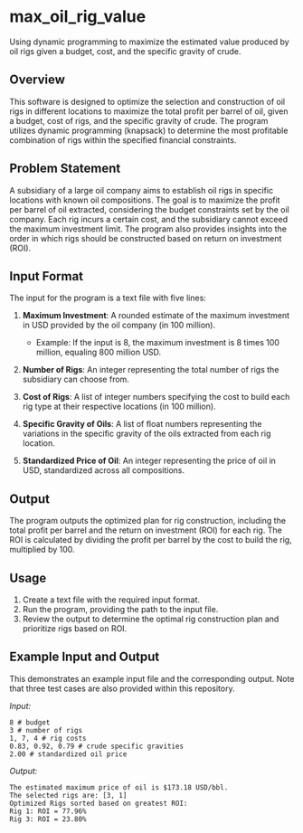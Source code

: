 # max_oil_rig_value
Using dynamic programming to maximize the estimated value produced by oil rigs given a budget, cost, and the specific gravity of crude.
## Overview
This software is designed to optimize the selection and construction of oil rigs in different locations to maximize the total profit per barrel of oil, given a budget, cost of rigs, and the specific gravity of crude. The program utilizes dynamic programming (knapsack) to determine the most profitable combination of rigs within the specified financial constraints.

## Problem Statement
A subsidiary of a large oil company aims to establish oil rigs in specific locations with known oil compositions. The goal is to maximize the profit per barrel of oil extracted, considering the budget constraints set by the oil company. Each rig incurs a certain cost, and the subsidiary cannot exceed the maximum investment limit. The program also provides insights into the order in which rigs should be constructed based on return on investment (ROI).

## Input Format
The input for the program is a text file with five lines:

1. **Maximum Investment**: A rounded estimate of the maximum investment in USD provided by the oil company (in 100 million).
   - Example: If the input is 8, the maximum investment is 8 times 100 million, equaling 800 million USD.

2. **Number of Rigs**: An integer representing the total number of rigs the subsidiary can choose from.

3. **Cost of Rigs**: A list of integer numbers specifying the cost to build each rig type at their respective locations (in 100 million).

4. **Specific Gravity of Oils**: A list of float numbers representing the variations in the specific gravity of the oils extracted from each rig location.

5. **Standardized Price of Oil**: An integer representing the price of oil in USD, standardized across all compositions.

## Output
The program outputs the optimized plan for rig construction, including the total profit per barrel and the return on investment (ROI) for each rig. The ROI is calculated by dividing the profit per barrel by the cost to build the rig, multiplied by 100.

## Usage
1. Create a text file with the required input format.
2. Run the program, providing the path to the input file.
3. Review the output to determine the optimal rig construction plan and prioritize rigs based on ROI.

## Example Input and Output
This demonstrates an example input file and the corresponding output. Note that three test cases are also provided within this repository.

_Input:_
```
8 # budget
3 # number of rigs
1, 7, 4 # rig costs
0.83, 0.92, 0.79 # crude specific gravities
2.00 # standardized oil price
```
_Output:_
```
The estimated maximum price of oil is $173.18 USD/bbl.
The selected rigs are: [3, 1]
Optimized Rigs sorted based on greatest ROI:
Rig 1: ROI = 77.96%
Rig 3: ROI = 23.80%
```
